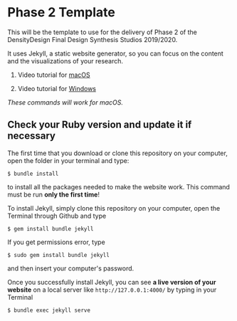 # Phase 2 Template
This will be the template to use for the delivery of Phase 2 of the DensityDesign Final Design Synthesis Studios 2019/2020.

It uses Jekyll, a static website generator, so you can focus on the content and the visualizations of your research.

1. Video tutorial for [macOS](https://www.youtube.com/watch?v=WhrU9m82Wm8&list=PLLAZ4kZ9dFpOPV5C5Ay0pHaa0RJFhcmcB&index=2)

1. Video tutorial for [Windows](https://www.youtube.com/watch?v=LfP7Y9Ja6Qc&list=PLLAZ4kZ9dFpOPV5C5Ay0pHaa0RJFhcmcB&index=3)

*These commands will work for macOS.*

## Check your Ruby version and update it if necessary

The first time that you download or clone this repository on your computer, open the folder in your terminal and type:

```
$ bundle install
```

to install all the packages needed to make the website work. This command must be run **only the first time**!

To install Jekyll, simply clone this repository on your computer, open the Terminal through Github and type

```
$ gem install bundle jekyll
```

If you get permissions error, type

```
$ sudo gem install bundle jekyll
```

and then insert your computer's password.

Once you successfully install Jekyll, you can see **a live version of your website** on a local server like `http://127.0.0.1:4000/` by typing in your Terminal

```
$ bundle exec jekyll serve
```
